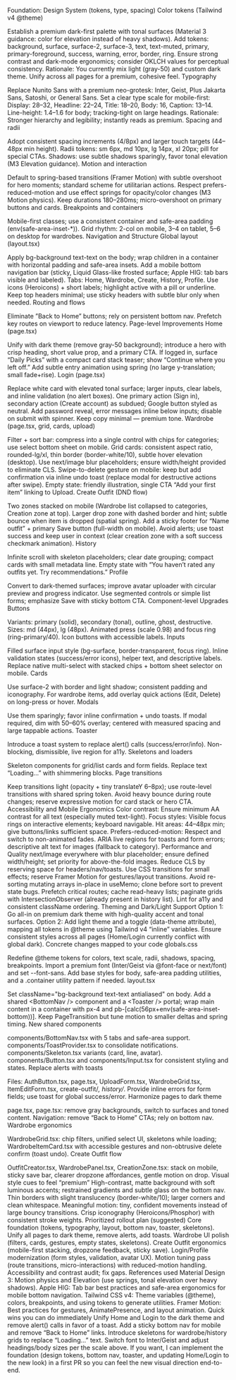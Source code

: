 Foundation: Design System (tokens, type, spacing)
Color tokens (Tailwind v4 @theme)

Establish a premium dark-first palette with tonal surfaces (Material 3 guidance: color for elevation instead of heavy shadows).
Add tokens: background, surface, surface-2, surface-3, text, text-muted, primary, primary-foreground, success, warning, error, border, ring.
Ensure strong contrast and dark-mode ergonomics; consider OKLCH values for perceptual consistency.
Rationale: You currently mix light (gray-50) and custom dark theme. Unify across all pages for a premium, cohesive feel.
Typography

Replace Nunito Sans with a premium neo-grotesk: Inter, Geist, Plus Jakarta Sans, Satoshi, or General Sans.
Set a clear type scale for mobile-first:
Display: 28–32, Headline: 22–24, Title: 18–20, Body: 16, Caption: 13–14.
Line-height: 1.4–1.6 for body; tracking-tight on large headings.
Rationale: Stronger hierarchy and legibility; instantly reads as premium.
Spacing and radii

Adopt consistent spacing increments (4/8px) and larger touch targets (44–48px min height).
Radii tokens: sm 6px, md 10px, lg 14px, xl 20px; pill for special CTAs.
Shadows: use subtle shadows sparingly, favor tonal elevation (M3 Elevation guidance).
Motion and interaction

Default to spring-based transitions (Framer Motion) with subtle overshoot for hero moments; standard scheme for utilitarian actions.
Respect prefers-reduced-motion and use effect springs for opacity/color changes (M3 Motion physics).
Keep durations 180–280ms; micro-overshoot on primary buttons and cards.
Breakpoints and containers

Mobile-first classes; use a consistent container and safe-area padding (env(safe-area-inset-*)).
Grid rhythm: 2-col on mobile, 3–4 on tablet, 5–6 on desktop for wardrobes.
Navigation and Structure
Global layout (layout.tsx)

Apply bg-background text-text on the body; wrap children in a container with horizontal padding and safe-area insets.
Add a mobile bottom navigation bar (sticky, Liquid Glass-like frosted surface; Apple HIG: tab bars visible and labeled).
Tabs: Home, Wardrobe, Create, History, Profile.
Use icons (Heroicons) + short labels; highlight active with a pill or underline.
Keep top headers minimal; use sticky headers with subtle blur only when needed.
Routing and flows

Eliminate ”Back to Home” buttons; rely on persistent bottom nav.
Prefetch key routes on viewport to reduce latency.
Page-level Improvements
Home (page.tsx)

Unify with dark theme (remove gray-50 background); introduce a hero with crisp heading, short value prop, and a primary CTA.
If logged in, surface “Daily Picks” with a compact card stack teaser; show “Continue where you left off.”
Add subtle entry animation using spring (no large y-translation; small fade+rise).
Login (page.tsx)

Replace white card with elevated tonal surface; larger inputs, clear labels, and inline validation (no alert boxes).
One primary action (Sign in), secondary action (Create account) as subdued; Google button styled as neutral.
Add password reveal, error messages inline below inputs; disable on submit with spinner.
Keep copy minimal — premium tone.
Wardrobe (page.tsx, grid, cards, upload)

Filter + sort bar: compress into a single control with chips for categories; use select bottom sheet on mobile.
Grid cards: consistent aspect ratio, rounded-lg/xl, thin border (border-white/10), subtle hover elevation (desktop).
Use next/image blur placeholders; ensure width/height provided to eliminate CLS.
Swipe-to-delete gesture on mobile: keep but add confirmation via inline undo toast (replace modal for destructive actions after swipe).
Empty state: friendly illustration, single CTA “Add your first item” linking to Upload.
Create Outfit (DND flow)

Two zones stacked on mobile (Wardrobe list collapsed to categories, Creation zone at top).
Larger drop zone with dashed border and hint; subtle bounce when item is dropped (spatial spring).
Add a sticky footer for “Name outfit” + primary Save button (full-width on mobile).
Avoid alerts; use toast success and keep user in context (clear creation zone with a soft success checkmark animation).
History

Infinite scroll with skeleton placeholders; clear date grouping; compact cards with small metadata line.
Empty state with “You haven’t rated any outfits yet. Try recommendations.”
Profile

Convert to dark-themed surfaces; improve avatar uploader with circular preview and progress indicator.
Use segmented controls or simple list forms; emphasize Save with sticky bottom CTA.
Component-level Upgrades
Buttons

Variants: primary (solid), secondary (tonal), outline, ghost, destructive.
Sizes: md (44px), lg (48px). Animated press (scale 0.98) and focus ring (ring-primary/40).
Icon buttons with accessible labels.
Inputs

Filled surface input style (bg-surface, border-transparent, focus ring).
Inline validation states (success/error icons), helper text, and descriptive labels.
Replace native multi-select with stacked chips + bottom sheet selector on mobile.
Cards

Use surface-2 with border and light shadow; consistent padding and iconography.
For wardrobe items, add overlay quick actions (Edit, Delete) on long-press or hover.
Modals

Use them sparingly; favor inline confirmation + undo toasts.
If modal required, dim with 50–60% overlay; centered with measured spacing and large tappable actions.
Toaster

Introduce a toast system to replace alert() calls (success/error/info). Non-blocking, dismissible, live region for a11y.
Skeletons and loaders

Skeleton components for grid/list cards and form fields.
Replace text “Loading...” with shimmering blocks.
Page transitions

Keep transitions light (opacity + tiny translateY 6–8px); use route-level transitions with shared spring token.
Avoid heavy bounce during route changes; reserve expressive motion for card stack or hero CTA.
Accessibility and Mobile Ergonomics
Color contrast: Ensure minimum AA contrast for all text (especially muted text-light).
Focus styles: Visible focus rings on interactive elements; keyboard navigable.
Hit areas: 44–48px min; give buttons/links sufficient space.
Prefers-reduced-motion: Respect and switch to non-animated fades.
ARIA live regions for toasts and form errors; descriptive alt text for images (fallback to category).
Performance and Quality
next/image everywhere with blur placeholder; ensure defined width/height; set priority for above-the-fold images.
Reduce CLS by reserving space for headers/nav/toasts.
Use CSS transitions for small effects; reserve Framer Motion for gestures/layout transitions.
Avoid re-sorting mutating arrays in-place in useMemo; clone before sort to prevent state bugs.
Prefetch critical routes; cache read-heavy lists; paginate grids with IntersectionObserver (already present in history list).
Lint for a11y and consistent className ordering.
Theming and Dark/Light Support
Option 1: Go all-in on premium dark theme with high-quality accent and tonal surfaces.
Option 2: Add light theme and a toggle (data-theme attribute), mapping all tokens in @theme using Tailwind v4 “inline” variables.
Ensure consistent styles across all pages (Home/Login currently conflict with global dark).
Concrete changes mapped to your code
globals.css

Redefine @theme tokens for colors, text scale, radii, shadows, spacing, breakpoints.
Import a premium font (Inter/Geist via @font-face or next/font) and set --font-sans.
Add base styles for body, safe-area padding utilities, and a .container utility pattern if needed.
layout.tsx

Set className="bg-background text-text antialiased" on body.
Add a shared &lt;BottomNav /&gt; component and a &lt;Toaster /&gt; portal; wrap main content in a container with px-4 and pb-[calc(56px+env(safe-area-inset-bottom))].
Keep PageTransition but tune motion to smaller deltas and spring timing.
New shared components

components/BottomNav.tsx with 5 tabs and safe-area support.
components/ToastProvider.tsx to consolidate notifications.
components/Skeleton.tsx variants (card, line, avatar).
components/Button.tsx and components/Input.tsx for consistent styling and states.
Replace alerts with toasts

Files: AuthButton.tsx, page.tsx, UploadForm.tsx, WardrobeGrid.tsx, ItemEditForm.tsx, create-outfit/*, history/*.
Provide inline errors for form fields; use toast for global success/error.
Harmonize pages to dark theme

page.tsx, page.tsx: remove gray backgrounds, switch to surfaces and toned content.
Navigation: remove “Back to Home” CTAs; rely on bottom nav.
Wardrobe ergonomics

WardrobeGrid.tsx: chip filters, unified select UI, skeletons while loading; WardrobeItemCard.tsx with accessible gestures and non-obtrusive delete confirm (toast undo).
Create Outfit flow

OutfitCreator.tsx, WardrobePanel.tsx, CreationZone.tsx: stack on mobile, sticky save bar, clearer dropzone affordances, gentle motion on drop.
Visual style cues to feel “premium”
High-contrast, matte background with soft luminous accents; restrained gradients and subtle glass on the bottom nav.
Thin borders with slight translucency (border-white/10); larger corners and clean whitespace.
Meaningful motion: tiny, confident movements instead of large bouncy transitions.
Crisp iconography (Heroicons/Phosphor) with consistent stroke weights.
Prioritized rollout plan (suggested)
Core foundation (tokens, typography, layout, bottom nav, toaster, skeletons).
Unify all pages to dark theme, remove alerts, add toasts.
Wardrobe UI polish (filters, cards, gestures, empty states, skeletons).
Create Outfit ergonomics (mobile-first stacking, dropzone feedback, sticky save).
Login/Profile modernization (form styles, validation, avatar UX).
Motion tuning pass (route transitions, micro-interactions) with reduced-motion handling.
Accessibility and contrast audit; fix gaps.
References used
Material Design 3: Motion physics and Elevation (use springs, tonal elevation over heavy shadows).
Apple HIG: Tab bar best practices and safe-area ergonomics for mobile bottom navigation.
Tailwind CSS v4: Theme variables (@theme), colors, breakpoints, and using tokens to generate utilities.
Framer Motion: Best practices for gestures, AnimatePresence, and layout animation.
Quick wins you can do immediately
Unify Home and Login to the dark theme and remove alert() calls in favor of a toast.
Add a sticky bottom nav for mobile and remove “Back to Home” links.
Introduce skeletons for wardrobe/history grids to replace “Loading...” text.
Switch font to Inter/Geist and adjust headings/body sizes per the scale above.
If you want, I can implement the foundation (design tokens, bottom nav, toaster, and updating Home/Login to the new look) in a first PR so you can feel the new visual direction end-to-end.